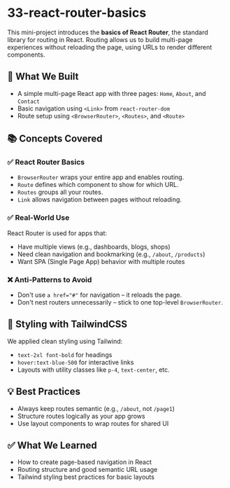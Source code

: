 # 33-react-router-basics

This mini-project introduces the **basics of React Router**, the standard library for routing in React. Routing allows us to build multi-page experiences without reloading the page, using URLs to render different components.

## 🚀 What We Built

- A simple multi-page React app with three pages: `Home`, `About`, and `Contact`
- Basic navigation using `<Link>` from `react-router-dom`
- Route setup using `<BrowserRouter>`, `<Routes>`, and `<Route>`

## 📚 Concepts Covered

### ✅ React Router Basics
- `BrowserRouter` wraps your entire app and enables routing.
- `Route` defines which component to show for which URL.
- `Routes` groups all your routes.
- `Link` allows navigation between pages without reloading.

### ✅ Real-World Use
React Router is used for apps that:
- Have multiple views (e.g., dashboards, blogs, shops)
- Need clean navigation and bookmarking (e.g., `/about`, `/products`)
- Want SPA (Single Page App) behavior with multiple routes

### ❌ Anti-Patterns to Avoid
- Don't use `a href="#"` for navigation – it reloads the page.
- Don't nest routers unnecessarily – stick to one top-level `BrowserRouter`.

## 🎨 Styling with TailwindCSS

We applied clean styling using Tailwind:
- `text-2xl font-bold` for headings
- `hover:text-blue-500` for interactive links
- Layouts with utility classes like `p-4`, `text-center`, etc.

## 💡 Best Practices
- Always keep routes semantic (e.g., `/about`, not `/page1`)
- Structure routes logically as your app grows
- Use layout components to wrap routes for shared UI

## ✅ What We Learned

- How to create page-based navigation in React
- Routing structure and good semantic URL usage
- Tailwind styling best practices for basic layouts